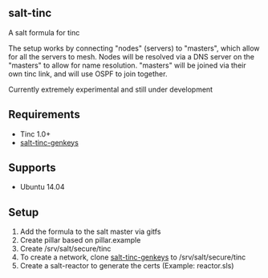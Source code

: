 ## salt-tinc
A salt formula for tinc

The setup works by connecting "nodes" (servers) to "masters", which allow for all the servers to mesh. Nodes will be resolved via a DNS server on the "masters" to allow for name resolution. "masters" will be joined via their own tinc link, and will use OSPF to join together.

Currently extremely experimental and still under development

## Requirements
- Tinc 1.0+
- [salt-tinc-genkeys](https://github.com/ALinuxNinja/salt-tinc-genkeys)

## Supports
- Ubuntu 14.04

## Setup
1. Add the formula to the salt master via gitfs
2. Create pillar based on pillar.example
3. Create /srv/salt/secure/tinc
4. To create a network, clone [salt-tinc-genkeys](https://github.com/ALinuxNinja/salt-tinc-genkeys) to /srv/salt/secure/tinc
5. Create a salt-reactor to generate the certs (Example: reactor.sls)
